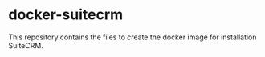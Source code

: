 # docker-suitecrm

This repository contains the files to create the docker image for installation SuiteCRM. 
